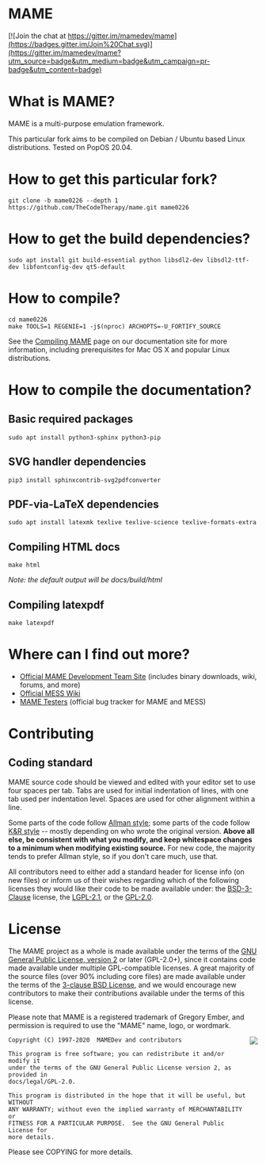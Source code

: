
# **MAME** #

[![Join the chat at https://gitter.im/mamedev/mame](https://badges.gitter.im/Join%20Chat.svg)](https://gitter.im/mamedev/mame?utm_source=badge&utm_medium=badge&utm_campaign=pr-badge&utm_content=badge)

What is MAME?
=============

MAME is a multi-purpose emulation framework.

This particular fork aims to be compiled on Debian / Ubuntu based Linux distributions. Tested on PopOS 20.04.

How to get this particular fork?
================================

```
git clone -b mame0226 --depth 1 https://github.com/TheCodeTherapy/mame.git mame0226
```

How to get the build dependencies?
==================================

```
sudo apt install git build-essential python libsdl2-dev libsdl2-ttf-dev libfontconfig-dev qt5-default
```

How to compile?
===============

```
cd mame0226
make TOOLS=1 REGENIE=1 -j$(nproc) ARCHOPTS=-U_FORTIFY_SOURCE
```

See the [Compiling MAME](http://docs.mamedev.org/initialsetup/compilingmame.html) page on our documentation site for more information, including prerequisites for Mac OS X and popular Linux distributions.

How to compile the documentation?
=================================

## Basic required packages
```
sudo apt install python3-sphinx python3-pip
```

## SVG handler dependencies
```
pip3 install sphinxcontrib-svg2pdfconverter
```

## PDF-via-LaTeX dependencies
```
sudo apt install latexmk texlive texlive-science texlive-formats-extra
```

## Compiling HTML docs
```
make html
```
_Note: the default output will be docs/build/html_

## Compiling latexpdf
```
make latexpdf
```

Where can I find out more?
=============

* [Official MAME Development Team Site](http://mamedev.org/) (includes binary downloads, wiki, forums, and more)
* [Official MESS Wiki](http://mess.redump.net/)
* [MAME Testers](http://mametesters.org/) (official bug tracker for MAME and MESS)


Contributing
=============

## Coding standard

MAME source code should be viewed and edited with your editor set to use four spaces per tab. Tabs are used for initial indentation of lines, with one tab used per indentation level. Spaces are used for other alignment within a line.

Some parts of the code follow [Allman style](https://en.wikipedia.org/wiki/Indent_style#Allman_style); some parts of the code follow [K&R style](https://en.wikipedia.org/wiki/Indent_style#K.26R_style) -- mostly depending on who wrote the original version. **Above all else, be consistent with what you modify, and keep whitespace changes to a minimum when modifying existing source.** For new code, the majority tends to prefer Allman style, so if you don't care much, use that.

All contributors need to either add a standard header for license info (on new files) or inform us of their wishes regarding which of the following licenses they would like their code to be made available under: the [BSD-3-Clause](http://opensource.org/licenses/BSD-3-Clause) license, the [LGPL-2.1](http://opensource.org/licenses/LGPL-2.1), or the [GPL-2.0](http://opensource.org/licenses/GPL-2.0).

License
=======
The MAME project as a whole is made available under the terms of the
[GNU General Public License, version 2](http://opensource.org/licenses/GPL-2.0)
or later (GPL-2.0+), since it contains code made available under multiple
GPL-compatible licenses.  A great majority of the source files (over 90%
including core files) are made available under the terms of the
[3-clause BSD License](http://opensource.org/licenses/BSD-3-Clause), and we
would encourage new contributors to make their contributions available under the
terms of this license.

Please note that MAME is a registered trademark of Gregory Ember, and permission
is required to use the "MAME" name, logo, or wordmark.

<a href="http://opensource.org/licenses/GPL-2.0" target="_blank">
<img align="right" src="http://opensource.org/trademarks/opensource/OSI-Approved-License-100x137.png">
</a>

    Copyright (C) 1997-2020  MAMEDev and contributors

    This program is free software; you can redistribute it and/or modify it
    under the terms of the GNU General Public License version 2, as provided in
    docs/legal/GPL-2.0.

    This program is distributed in the hope that it will be useful, but WITHOUT
    ANY WARRANTY; without even the implied warranty of MERCHANTABILITY or
    FITNESS FOR A PARTICULAR PURPOSE.  See the GNU General Public License for
    more details.

Please see COPYING for more details.
